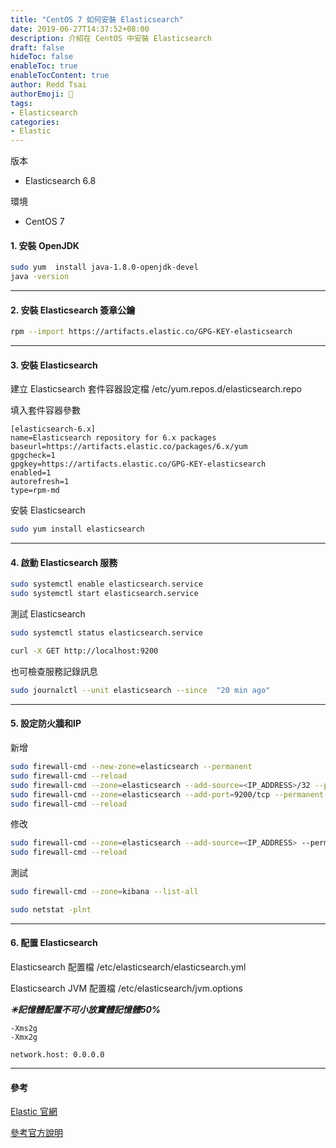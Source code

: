 ```yaml
---
title: "CentOS 7 如何安裝 Elasticsearch"
date: 2019-06-27T14:37:52+08:00
description: 介紹在 CentOS 中安裝 Elasticsearch
draft: false
hideToc: false
enableToc: true
enableTocContent: true
author: Redd Tsai
authorEmoji: 🐔
tags:
- Elasticsearch
categories:
- Elastic
---
```


<!--more-->

版本

* Elasticsearch 6.8

環境

* CentOS 7

#### 1. 安裝 OpenJDK

```bash
sudo yum  install java-1.8.0-openjdk-devel
java -version
```

* * * *

#### 2. 安裝 Elasticsearch 簽章公鑰

```bash
rpm --import https://artifacts.elastic.co/GPG-KEY-elasticsearch
```

* * * *

#### 3. 安裝 Elasticsearch

建立 Elasticsearch 套件容器設定檔 /etc/yum.repos.d/elasticsearch.repo

填入套件容器參數

```text
[elasticsearch-6.x]
name=Elasticsearch repository for 6.x packages
baseurl=https://artifacts.elastic.co/packages/6.x/yum
gpgcheck=1
gpgkey=https://artifacts.elastic.co/GPG-KEY-elasticsearch
enabled=1
autorefresh=1
type=rpm-md
```

安裝 Elasticsearch

```bash
sudo yum install elasticsearch
```

* * * *

#### 4. 啟動 Elasticsearch 服務

```bash
sudo systemctl enable elasticsearch.service
sudo systemctl start elasticsearch.service
```

測試 Elasticsearch

```bash
sudo systemctl status elasticsearch.service

curl -X GET http://localhost:9200
```

也可檢查服務記錄訊息

```bash
sudo journalctl --unit elasticsearch --since  "20 min ago"
```

* * * *

#### 5. 設定防火牆和IP

新增

```bash
sudo firewall-cmd --new-zone=elasticsearch --permanent
sudo firewall-cmd --reload
sudo firewall-cmd --zone=elasticsearch --add-source=<IP_ADDRESS>/32 --permanent
sudo firewall-cmd --zone=elasticsearch --add-port=9200/tcp --permanent
sudo firewall-cmd --reload
```

修改

```bash
sudo firewall-cmd --zone=elasticsearch --add-source=<IP_ADDRESS> --permanent
sudo firewall-cmd --reload
```

測試

```bash
sudo firewall-cmd --zone=kibana --list-all

sudo netstat -plnt
```

* * * *

#### 6. 配置 Elasticsearch

Elasticsearch 配置檔 /etc/elasticsearch/elasticsearch.yml

Elasticsearch JVM 配置檔 /etc/elasticsearch/jvm.options

__*✳︎記憶體配置不可小放實體記憶體50%*__

```text
-Xms2g
-Xmx2g

network.host: 0.0.0.0
```

* * * *

#### 參考

[Elastic 官網](https://www.elastic.co/cn/)

[參考官方說明](https://www.elastic.co/guide/en/elasticsearch/reference/current/settings.html)
